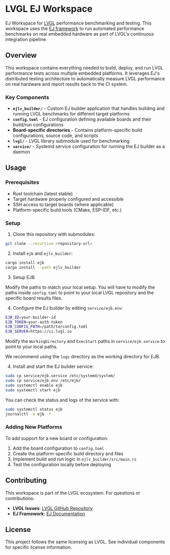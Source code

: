 # LVGL EJ Workspace

EJ Workspace for [LVGL](https://github.com/lvgl/lvgl) performance benchmarking and testing. This workspace uses the [EJ framework](https://embj-org.github.io/ej/) to run automated performance benchmarks on real embedded hardware as part of LVGL's continuous integration pipeline.

## Overview

This workspace contains everything needed to build, deploy, and run LVGL performance tests across multiple embedded platforms. It leverages EJ's distributed testing architecture to automatically measure LVGL performance on real hardware and report results back to the CI system.

### Key Components

- **`ejlv_builder/`** - Custom EJ builder application that handles building and running LVGL benchmarks for different target platforms
- **`config.toml`** - EJ configuration defining available boards and their build/run configurations
- **Board-specific directories** - Contains platform-specific build configurations, source code, and scripts
- **`lvgl/`** - LVGL library submodule used for benchmarking
- **`service/`** - Systemd service configuration for running the EJ builder as a daemon

## Usage

### Prerequisites

- Rust toolchain (latest stable)
- Target hardware properly configured and accessible
- SSH access to target boards (where applicable)
- Platform-specific build tools (CMake, ESP-IDF, etc.)

### Setup

1. Clone this repository with submodules:

```bash
git clone --recursive <repository-url>
```

2. Install `ejb` and `ejlv_builder`:

```bash
cargo install ejb
cargo install --path ejlv_builder
```

3. Setup EJB

Modify the paths to match your local setup. You will have to modify the paths inside `config.toml` to point to your local LVGL repository and the specific board results files.

4. Configure the EJ builder by editing `service/ejb.env`:

```bash
EJB_ID=your-builder-id
EJB_TOKEN=your-auth-token
EJB_CONFIG_PATH=/path/to/config.toml
EJB_SERVER=https://ci.lvgl.io
```

Modify the `WorkingDirectory` and `ExecStart` paths in `service/ejb.service` to point to your local paths.

We recommend using the `logs` directory as the working directory for EJB.

4. Install and start the EJ builder service:

```bash
sudo cp service/ejb.service /etc/systemd/system/
sudo cp service/ejb.env /etc/ejb/
sudo systemctl enable ejb
sudo systemctl start ejb
```

You can check the status and logs of the service with:

```bash
sudo systemctl status ejb
journalctl -u ejb -f
```

### Adding New Platforms

To add support for a new board or configuration:

1. Add the board configuration to `config.toml`
2. Create the platform-specific build directory and files
3. Implement build and run logic in `ejlv_builder/src/main.rs`
4. Test the configuration locally before deploying

## Contributing

This workspace is part of the LVGL ecosystem. For questions or contributions:

- **LVGL Issues**: [LVGL GitHub Repository](https://github.com/lvgl/lvgl)
- **EJ Framework**: [EJ Documentation](https://embj-org.github.io/ej/)

## License

This project follows the same licensing as LVGL. See individual components for specific license information.
